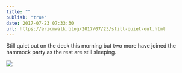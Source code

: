 ```yaml
---
title: ""
publish: "true"
date: 2017-07-23 07:33:30
url: https://ericmwalk.blog/2017/07/23/still-quiet-out.html
---
```


Still quiet out on the deck this morning but two more have joined the hammock party as the rest are still sleeping.

![](https://ericmwalk.blog/uploads/2022/27641c048d.jpg)